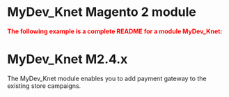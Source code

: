 # MyDev_Knet Magento 2 module

<font color='red'>**The following example is a complete README for a module MyDev_Knet:** </font>
# MyDev_Knet M2.4.x
The MyDev_Knet module enables you to add payment gateway to the existing store campaigns.
